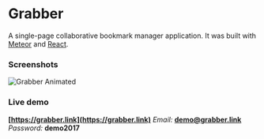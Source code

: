 # Grabber

A single-page collaborative bookmark manager application.
It was built with [Meteor](http://meteor.com) and [React](https://facebook.github.io/react/).

### Screenshots
![Grabber Animated](https://dl.dropboxusercontent.com/u/4888041/grabber-gif.gif)

### Live demo
**[https://grabber.link](https://grabber.link)**
*Email:* **demo@grabber.link**
*Password:* **demo2017**
